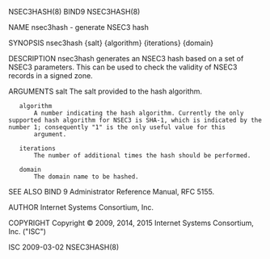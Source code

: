 NSEC3HASH(8)                                                                                        BIND9                                                                                        NSEC3HASH(8)



NAME
       nsec3hash - generate NSEC3 hash

SYNOPSIS
       nsec3hash {salt} {algorithm} {iterations} {domain}

DESCRIPTION
       nsec3hash generates an NSEC3 hash based on a set of NSEC3 parameters. This can be used to check the validity of NSEC3 records in a signed zone.

ARGUMENTS
       salt
           The salt provided to the hash algorithm.

       algorithm
           A number indicating the hash algorithm. Currently the only supported hash algorithm for NSEC3 is SHA-1, which is indicated by the number 1; consequently "1" is the only useful value for this
           argument.

       iterations
           The number of additional times the hash should be performed.

       domain
           The domain name to be hashed.

SEE ALSO
       BIND 9 Administrator Reference Manual, RFC 5155.

AUTHOR
       Internet Systems Consortium, Inc.

COPYRIGHT
       Copyright © 2009, 2014, 2015 Internet Systems Consortium, Inc. ("ISC")



ISC                                                                                               2009-03-02                                                                                     NSEC3HASH(8)
